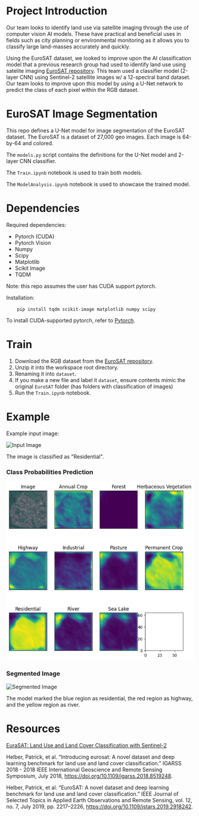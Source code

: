 # Project Introduction
Our team looks to identify land use via satellite imaging through the use of computer vision AI models. These have practical and beneficial uses in fields such as city planning or environmental monitoring as it allows you to classify large land-masses accurately and quickly.

Using the EuroSAT dataset, we looked to improve upon the AI classification model that a previous research group had used to identify land use using satelite imaging [EuroSAT repository](https://github.com/phelber/eurosat). This team used a classifier model (2-layer CNN) using Sentinel-2 satellite images w/ a 12-spectral band dataset. Our team looks to improve upon this model by using a U-Net network to predict the class of each pixel within the RGB dataset. 

# EuroSAT Image Segmentation

This repo defines a U-Net model for image segmentation of the EuroSAT dataset. The EuroSAT is a dataset of 27,000 geo images. Each image is 64-by-64 and colored.

The `models.py` script contains the definitions for the U-Net model and 2-layer CNN classifier.

The `Train.ipynb` notebook is used to train both models.

The `ModelAnalysis.ipynb` notebook is used to showcase the trained model.

# Dependencies

Required dependencies:
- Pytorch (CUDA)
- Pytorch Vision
- Numpy
- Scipy
- Matplotlib
- Scikit Image
- TQDM

Note: this repo assumes the user has CUDA support pytorch.

Installation:

```
    pip install tqdm scikit-image matplotlib numpy scipy
```

To install CUDA-supported pytorch, refer to [Pytorch](https://pytorch.org/get-started/locally/).

# Train

1. Download the RGB dataset from the [EuroSAT repository](https://github.com/phelber/eurosat).
2. Unzip it into the workspace root directory.
3. Renaming it into `dataset`.
4. If you make a new file and label it `dataset`, ensure contents mimic the original `EuroSAT` folder (has folders with classification of images)
5. Run the `Train.ipynb` notebook.

# Example

Example input image:

![Input Image](outputs/Sample%202.png)

The image is classified as "Residential".

### Class Probabilities Prediction

![Prediction](outputs/Sample%202%20Grid.png)

### Segmented Image

![Segmented Image](outputs/Sample%202%20Segmented.png)

The model marked the blue region as residential, the red region as highway, and the yellow region as river.

# Resources

[EuraSAT: Land Use and Land Cover Classification with Sentinel-2](https://github.com/phelber/eurosat)

Helber, Patrick, et al. “Introducing eurosat: A novel dataset and deep learning benchmark for land use and land cover classification.” IGARSS 2018 - 2018 IEEE International Geoscience and Remote Sensing Symposium, July 2018, https://doi.org/10.1109/igarss.2018.8519248. 

Helber, Patrick, et al. “EuroSAT: A novel dataset and deep learning benchmark for land use and land cover classification.” IEEE Journal of Selected Topics in Applied Earth Observations and Remote Sensing, vol. 12, no. 7, July 2019, pp. 2217–2226, https://doi.org/10.1109/jstars.2019.2918242. 

